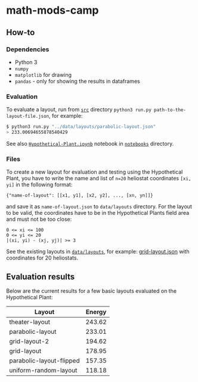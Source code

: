 # math-mods-camp

## How-to

### Dependencies

* Python 3
* `numpy`
* `matplotlib` for drawing
* `pandas` - only for showing the results in dataframes

### Evaluation
To evaluate a layout, run from [`src`](https://github.com/markolalovic/math-mods-camp/tree/main/src) directory `python3 run.py path-to-the-layout-file.json`, for example:
```bash
$ python3 run.py "../data/layouts/parabolic-layout.json"
> 233.00694655878540429
```

See also [`Hypothetical-Plant.ipynb`](https://github.com/markolalovic/math-mods-camp/blob/main/notebooks/Hypothetical-Plant.ipynb) notebook in [`notebooks`](https://github.com/markolalovic/math-mods-camp/tree/main/notebooks) directory.

### Files
To create a new layout for evaluation and testing using the Hypothetical Plant, you have to write the name and list of `n=20` heliostat coordinates `[xi, yi]` in the following format:

`{"name-of-layout": [[x1, y1], [x2, y2], ..., [xn, yn]]}`

and save it as `name-of-layout.json` to `data/layouts` directory. For the layout to be valid, the coordinates have to be in the Hypothetical Plants field area and must not be too close: 

```
0 <= xi <= 100
0 <= yi <= 20
|(xi, yi) - (xj, yj)| >= 3
```

See the existing layouts in [`data/layouts`](https://github.com/markolalovic/math-mods-camp/tree/main/data/layouts), for example: [grid-layout.json](https://raw.githubusercontent.com/markolalovic/math-mods-camp/main/data/layouts/grid-layout.json) with coordinates for 20 heliostats.

## Evaluation results

Below are the current results for a few basic layouts evaluated on the Hypothetical Plant:

|         Layout         |    Energy  |
|-------------------------|---------------|
| theater-layout | 243.62 |
| parabolic-layout | 233.01 |
| grid-layout-2 | 194.62 |
| grid-layout | 178.95 |
| parabolic-layout-flipped | 157.35 |
| uniform-random-layout | 118.18 |

